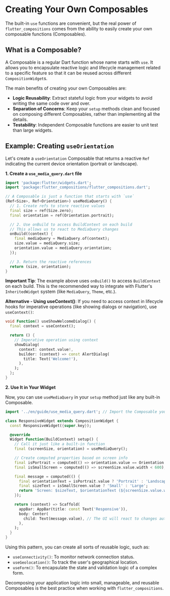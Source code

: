 # Creating Your Own Composables

The built-in `use` functions are convenient, but the real power of `flutter_compositions` comes from the ability to easily create your own composable functions (Composables).

## What is a Composable?

A Composable is a regular Dart function whose name starts with `use`. It allows you to encapsulate reactive logic and lifecycle management related to a specific feature so that it can be reused across different `CompositionWidget`s.

The main benefits of creating your own Composables are:

- **Logic Reusability**: Extract stateful logic from your widgets to avoid writing the same code over and over.
- **Separation of Concerns**: Keep your `setup` methods clean and focused on composing different Composables, rather than implementing all the details.
- **Testability**: Independent Composable functions are easier to unit test than large widgets.

## Example: Creating `useOrientation`

Let's create a `useOrientation` Composable that returns a reactive `Ref` indicating the current device orientation (portrait or landscape).

**1. Create a `use_media_query.dart` file**

```dart
import 'package:flutter/widgets.dart';
import 'package:flutter_compositions/flutter_compositions.dart';

// A Composable is just a function that starts with `use`
(Ref<Size>, Ref<Orientation>) useMediaQuery() {
  // 1. Create refs to store reactive values
  final size = ref(Size.zero);
  final orientation = ref(Orientation.portrait);

  // 2. Use onBuild to access BuildContext on each build
  // This allows us to react to MediaQuery changes
  onBuild((context) {
    final mediaQuery = MediaQuery.of(context);
    size.value = mediaQuery.size;
    orientation.value = mediaQuery.orientation;
  });

  // 3. Return the reactive references
  return (size, orientation);
}
```

**Important Tip**: The example above uses `onBuild()` to access `BuildContext` on each build. This is the recommended way to integrate with Flutter's `InheritedWidget` system (like `MediaQuery`, `Theme`, etc.).

**Alternative - Using useContext()**: If you need to access context in lifecycle hooks for imperative operations (like showing dialogs or navigation), use `useContext()`:

```dart
void Function() useShowWelcomeDialog() {
  final context = useContext();

  return () {
    // Imperative operation using context
    showDialog(
      context: context.value!,
      builder: (context) => const AlertDialog(
        title: Text('Welcome!'),
      ),
    );
  };
}
```

**2. Use It in Your Widget**

Now, you can use `useMediaQuery` in your `setup` method just like any built-in Composable.

```dart
import '../en/guide/use_media_query.dart'; // Import the Composable you created

class ResponsiveWidget extends CompositionWidget {
  const ResponsiveWidget({super.key});

  @override
  Widget Function(BuildContext) setup() {
    // Call it just like a built-in function
    final (screenSize, orientation) = useMediaQuery();

    // Create computed properties based on screen info
    final isPortrait = computed(() => orientation.value == Orientation.portrait);
    final isSmallScreen = computed(() => screenSize.value.width < 600);

    final message = computed(() {
      final orientationText = isPortrait.value ? 'Portrait' : 'Landscape';
      final sizeText = isSmallScreen.value ? 'Small' : 'Large';
      return 'Screen: $sizeText, $orientationText (${screenSize.value.width.toInt()}x${screenSize.value.height.toInt()})';
    });

    return (context) => Scaffold(
      appBar: AppBar(title: const Text('Responsive')),
      body: Center(
        child: Text(message.value), // The UI will react to changes automatically
      ),
    );
  }
}
```

Using this pattern, you can create all sorts of reusable logic, such as:

- `useConnectivity()`: To monitor network connection status.
- `useGeolocation()`: To track the user's geographical location.
- `useForm()`: To encapsulate the state and validation logic of a complex form.

Decomposing your application logic into small, manageable, and reusable Composables is the best practice when working with `flutter_compositions`.
